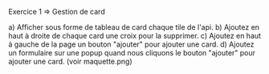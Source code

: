 Exercice 1 => Gestion de card 

a) Afficher sous forme de tableau de card chaque tile de l'api.
b) Ajoutez en haut à droite de chaque card une croix pour la supprimer.
c) Ajoutez en haut à gauche de la page un bouton "ajouter" pour ajouter une card.
d) Ajoutez un formulaire sur une popup quand nous cliquons le bouton "ajouter" pour ajouter une card.
(voir maquette.png)